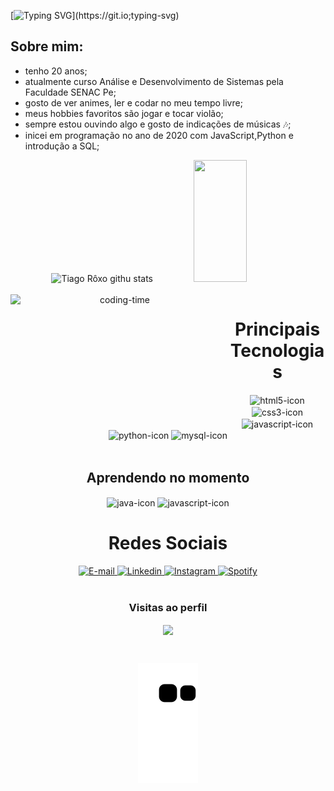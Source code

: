 [![Typing SVG](https://readme-typing-svg.herokuapp.com/?color=677bbf&size=35&center=true&vCenter=true&width=1000&lines=Olá!+Tiago+Rôxo+aqui+🖖;Seja+bem-vindo!)](https://git.io;typing-svg)

## Sobre mim:
- tenho 20 anos;
- atualmente curso Análise e Desenvolvimento de Sistemas pela Faculdade SENAC Pe;
- gosto de ver animes, ler e codar no meu tempo livre;
- meus hobbies favoritos são jogar e tocar violão;
- sempre estou ouvindo algo e gosto de indicações de músicas 🎶;
- inicei em programação no ano de 2020 com JavaScript,Python e introdução a SQL;
    
<div align="center">  
  <img width="49%" height="195px" src="https://github-readme-stats.vercel.app/api?username=roxootiago&show_icons=true&count_private=true&hide_border=true&title_color=677bbf&icon_color=4c5f9e&text_color=c9d1d9&bg_color=0d1117" alt="Tiago Rôxo githu stats" /> 
  <img width="41%" height="195px" src="https://github-readme-stats.vercel.app/api/top-langs/?username=roxootiago&layout=compact&hide_border=true&title_color=677bbf&text_color=677bbf&bg_color=0d1117" />

</div>

<div  align="center"> 
  <div style="display: inline_block"><br>
    <img align="left" height="200" width="350" alt="coding-time" src="https://media.tenor.com/KeDD0PrMX1gAAAAd/jake-lofi.gif">
    <h1 align="center">Principais Tecnologias</h1>
    <img align="center" height="30" width="40" alt="html5-icon" title="HTML5" src="https://www.svgrepo.com/show/452228/html-5.svg">
    <img align="center" height="30" width="40" alt="css3-icon" title="CSS3" src="https://www.svgrepo.com/show/452185/css-3.svg">
    <img align="center" height="30" width="40" alt="javascript-icon"  title="JavaScript"src="https://www.svgrepo.com/show/452045/js.svg">
    <img align="center" height="30" width="40" alt="python-icon" title="Python" src="https://www.svgrepo.com/show/452091/python.svg">
    <img align="center" height="30" width="40" alt="mysql-icon" title="MySQL" src="https://www.svgrepo.com/show/355133/mysql.svg">
</div>

<div  align="center"> 
  <div style="display: inline_block"><br>
    <h2 align="center">Aprendendo no momento</h2>
    <img align="center" height="30" width="40" alt="java-icon" title="Java" src="https://www.svgrepo.com/show/452234/java.svg">
     <img align="center" height="30" width="40" alt="javascript-icon"  title="JavaScript"src="https://www.svgrepo.com/show/452045/js.svg">
</div>

<h1 align="center">Redes Sociais</h1>
    <a href = "mailto: tiagorxsilva@gmail.com" >
      <img width="30"  src="https://www.svgrepo.com/show/223047/gmail.svg" title="E-mail" target="_blank">
    </a>
    <a href = "https://www.linkedin.com/in/tiago-roxo-547630219/" target="_blank" >
      <img width="30" title="Linkedin" src="https://www.svgrepo.com/show/354000/linkedin-icon.svg">
    </a>
    <a href = "https://www.instagram.com/rx.tiago/" >
      <img width="30" title="Instagram" src="https://www.svgrepo.com/show/303145/instagram-2-1-logo.svg" target="_blank" >
    </a>
     <a href = "https://open.spotify.com/user/21zv7klano65vuk3um3dzqnvy" >
      <img width="30" title="Spotify" src="https://www.svgrepo.com/show/475684/spotify-color.svg" target="_blank" >
    </a>
</div>

<div align="center">
<br><h3 align="centre"><b>Visitas ao perfil</b></h3>  
<p align="center"><img align="center" src="https://profile-counter.glitch.me/{roxootiago}/count.svg" /></p> 
<br>
</div>

![Snake animation](https://github.com/roxootiago/roxootiago/blob/output/github-contribution-grid-snake.svg)
